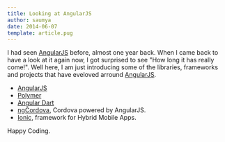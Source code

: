 ```yaml
---
title: Looking at AngularJS
author: saumya
date: 2014-06-07
template: article.pug
---
```




I had seen [AngularJS][1] before, almost one year back. When I came back to have a look at it again now, I got surprised to see "How long it has really come!". Well here, I am just introducing some of the libraries, frameworks and projects that have eveloved arround [AngularJS][1].          
- [AngularJS][1]
- [Polymer][2]
- [Angular Dart][3]
- [ngCordova][4], Cordova powered by AngularJS.
- [Ionic][5], framework for Hybrid Mobile Apps.


Happy Coding.







[1]: https://angularjs.org/
[2]: http://www.polymer-project.org/
[3]: https://angulardart.org/
[4]: http://ngcordova.com/
[5]: http://ionicframework.com/


